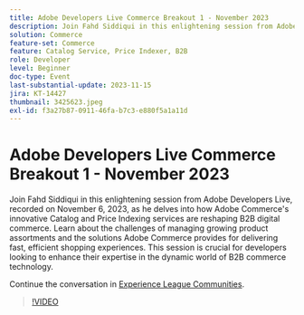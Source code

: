 ```yaml
---
title: Adobe Developers Live Commerce Breakout 1 - November 2023
description: Join Fahd Siddiqui in this enlightening session from Adobe Developers Live, recorded on November 6, 2023, as he delves into how Adobe Commerce's innovative Catalog and Price Indexing services are reshaping B2B digital commerce. Learn about the challenges of managing growing product assortments and the solutions Adobe Commerce provides for delivering fast, efficient shopping experiences. This session is crucial for developers looking to enhance their expertise in the dynamic world of B2B commerce technology.
solution: Commerce
feature-set: Commerce
feature: Catalog Service, Price Indexer, B2B
role: Developer
level: Beginner
doc-type: Event
last-substantial-update: 2023-11-15
jira: KT-14427
thumbnail: 3425623.jpeg
exl-id: f3a27b87-0911-46fa-b7c3-e880f5a1a11d
---
```

# Adobe Developers Live Commerce Breakout 1 - November 2023

Join Fahd Siddiqui in this enlightening session from Adobe Developers Live, recorded on November 6, 2023, as he delves into how Adobe Commerce's innovative Catalog and Price Indexing services are reshaping B2B digital commerce. Learn about the challenges of managing growing product assortments and the solutions Adobe Commerce provides for delivering fast, efficient shopping experiences. This session is crucial for developers looking to enhance their expertise in the dynamic world of B2B commerce technology.

Continue the conversation in [Experience League Communities](https://adobe.ly/3rJfZcN).

>[!VIDEO](https://video.tv.adobe.com/v/3425623/?learn=on)
